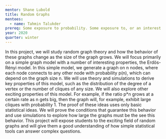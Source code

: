 ```yaml
---
mentor: Shane Lubold
title: Random Graphs
mentees:
  - name: Tahmin Talukder
prereq: Some exposure to probability. Some exposure to, or an interest in, graph theory.
year: 2020
quarter: winter
---
```

In this project, we will study random graph theory and how the behavior of these graphs change as the size of the graph grows. We will focus primarily on a simple graph model with a number of interesting properties, the Erdös-Rényi model. In this simple model, we generate a graph on n nodes, where each node connects to any other node with probability p(n), which can depend on the graph size n. We will use theory and simulations to derive key properties of this model, such as the distribution of the degree of a vertex or the number of cliques of any size. We will also explore other exciting properties of this model. For example, if the ratio p*n grows at a certain rate as n gets big, then the graph will, for example, exhibit large cliques with probability 1. The proof of these ideas uses only basic statistical ideas. We will prove the conditions that guarantee this behavior and use simulations to explore how large the graphs must be the see this behavior. This project will expose students to the exciting field of random graphs and will give them a good understanding of how simple statistical tools can answer complex questions.